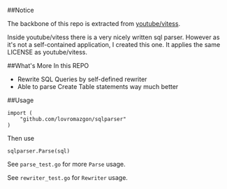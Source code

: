 ##Notice

The backbone of this repo is extracted from [youtube/vitess](https://github.com/youtube/vitess).

Inside youtube/vitess there is a very nicely written sql parser. However as it's not a self-contained application, I created this one. 
It applies the same LICENSE as youtube/vitess.

##What's More In this REPO

* Rewrite SQL Queries by self-defined rewriter
* Able to parse Create Table statements way much better

##Usage

    import (
        "github.com/lovromazgon/sqlparser"
    )

Then use
    
    sqlparser.Parse(sql)

See `parse_test.go` for more `Parse` usage.

See `rewriter_test.go` for `Rewriter` usage.
